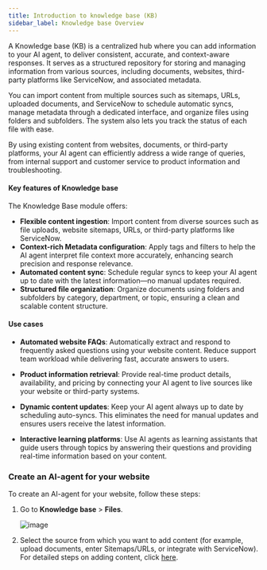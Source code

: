 ```yaml
---
title: Introduction to knowledge base (KB)
sidebar_label: Knowledge base Overview
---
```


A Knowledge base (KB) is a centralized hub where you can add information to your AI agent, to deliver consistent, accurate, and context-aware responses. It serves as a structured repository for storing and managing information from various sources, including documents, websites, third-party platforms like ServiceNow, and associated metadata. 

You can import content from multiple sources such as sitemaps, URLs, uploaded documents, and ServiceNow to schedule automatic syncs, manage metadata through a dedicated interface, and organize files using folders and subfolders. The system also lets you track the status of each file with ease.

By using existing content from websites, documents, or third-party platforms, your AI agent can efficiently address a wide range of queries, from internal support and customer service to product information and troubleshooting.


#### Key features of Knowledge base

The Knowledge Base module offers:

* **Flexible content ingestion**: Import content from diverse sources such as file uploads, website sitemaps, URLs, or third-party platforms like ServiceNow.
* **Context-rich Metadata configuration**: Apply tags and filters to help the AI agent interpret file context more accurately, enhancing search precision and response relevance.
* **Automated content sync**: Schedule regular syncs to keep your AI agent up to date with the latest information—no manual updates required.
* **Structured file organization**: Organize documents using folders and subfolders by category, department, or topic, ensuring a clean and scalable content structure.

#### Use cases

* **Automated website FAQs**: Automatically extract and respond to frequently asked questions using your website content. Reduce support team workload while delivering fast, accurate answers to users.

* **Product information retrieval**: Provide real-time product details, availability, and pricing by connecting your AI agent to live sources like your website or third-party systems.
* **Dynamic content updates**: Keep your AI agent always up to date by scheduling auto-syncs. This eliminates the need for manual updates and ensures users receive the latest information.
* **Interactive learning platforms**: Use AI agents as learning assistants that guide users through topics by answering their questions and providing real-time information based on your content.

### Create an AI-agent for your website

To create an AI-agent for your website, follow these steps:

1. Go to **Knowledge base** > **Files**.

   ![image](https://cdn.yellowmessenger.com/assets/yellow-docs/KBonboarding.png)

2. Select the source from which you want to add content (for example, upload documents, enter Sitemaps/URLs, or integrate with ServiceNow). For detailed steps on adding content, click [here](https://docs.yellow.ai/docs/platform_concepts/studio/kb/ingestion).


<!-- ## Introduction to knowledge base(KB)

With Knowledge base, effortlessly transform your existing website into an intelligent AI-agent that responds to user queries, requiring zero effort on your part—simply input your website URL, and the AI-agent is ready to engage with precision.

![image](https://imgur.com/7ySgSLu.png)


Inputting a website URL into the Knowledge base triggers the creation of a customized AI-agent. This AI-agent is designed to extract and leverage pertinent information from the provided URL, facilitating automated responses and enhancing user engagement.

With Knowledge base, you can achieve: 
- **Efficiency**: Automation reduces manual AI-agent creation efforts and ensures real-time adaptation to website changes.
- **Customization**: AI-agents are tailored to the unique structure and content of each website, optimizing user engagement.
- **Scalability**: Easily scalable for applications ranging from small business websites to large-scale e-commerce platforms.

This feature, driven by Yellow.ai's exclusive **Automation** module (not GPT), uses a functionality similar to **Document Cognition (Doc Cog)** to support knowledge base responses.


:::note
* For GPT-powered features, contact us via [community.yellow.ai](https://community.yellow.ai/), where our product team can assist you.
* We now support Bahasa language in KB
:::

#### KnowledgeBase vs. Doc Cog

The distinction between Doc Cog and the Zero Setup Knowledgebase lies in their response to user queries. While v1.Doc Cog retrieves precise information from its source when a user requests it, the Zero Setup Knowledgebase not only provides the answer to the query but also presents a condensed summary of the information, enhancing the user experience with additional context.



### Use cases

- **Automated website FAQs**:
The Knowledgebase can be utilized to create a AI-agent that automatically responds to FAQs by extracting information directly from the website. This reduces the burden on customer support teams and ensures quick and accurate responses.


- **Product information retrieval**:
Knowledgebase allows the automated AI-agent to retrieve the latest product details, availability, and pricing information directly from the website. This ensures that customers receive accurate and real-time information about the products they are interested in.

- **Dynamic content updates**:
By integrating Knowledgebase, the AI-agent can be configured to pull the most recent content updates from the website. This ensures that users interacting with the AI-agent receive the latest information without manual content management.

- **Interactive learning platforms**:
Knowledgebase can be employed to create a AI-agent that guides learners through specific topics based on the content available on the website. The AI-agent serves as an interactive learning assistant, responding to queries and providing information within the scope of the website's content.

### Workflow

Explore this flowchart depicting the AI-agent's navigation to knowledgebase.

![](https://i.imgur.com/fofS2WK.png)


--------

## Create a AI-agent for your website

To create a AI-agent for your website, follow these steps:

1. Go to **Knowledge base > Files**.

   ![](https://i.imgur.com/1eglabo.png)

2. Click **+ Add URL**. Add your website URL and click **Save**. 

    ![image](https://i.imgur.com/ghqSJ32.png)

    > Configure this in Sandbox/Development environment. 

    :::info
    You can set up the welcome [flow](https://docs.yellow.ai/docs/platform_concepts/studio/build/Flows/journeys) or [document search](https://docs.yellow.ai/docs/platform_concepts/studio/build/nodes/action-nodes#14-knowledge-search) node to organize the conversation structure. 
    :::


3. AI-agent is ready for testing on the right side pane. After testing the AI-agent, you can [Publish](https://docs.yellow.ai/docs/platform_concepts/studio/test-and-publish-bot/modes) it to Live/Production environment and [deploy](https://docs.yellow.ai/docs/platform_concepts/channelConfiguration/web-widget#deploy-chat-widget) it to your website. 

    ![image](https://i.imgur.com/8tH3JYf.png)

:::note
While building your website AI-agent, maintain simplicity by refraining from adding multiple intents and flows that could potentially impact the confidence of the AI-agent's responses.
:::


:::info

Increase the **Document search threshold** value to improve the accuracy of the links generated. Learn more [here](https://docs.yellow.ai/docs/platform_concepts/studio/tools#document-search-settings). 

:::


------


In the upcoming sections, **additional Knowledgebase features** will be explored, such as:

* Ingesting data from multiple sources
* Configuring the output/result/editing the response
* Monitoring likes and dislikes
* Uploading different types of data 
* Setting up a multilingual KB AI-agent for your website  -->



